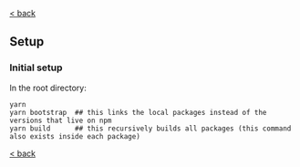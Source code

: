 [< back](https://github.com/osmosis-labs/telescope/blob/main/docs/README.md)

## Setup

### Initial setup

In the root directory:

```
yarn 
yarn bootstrap  ## this links the local packages instead of the versions that live on npm
yarn build      ## this recursively builds all packages (this command also exists inside each package)
```

[< back](https://github.com/osmosis-labs/telescope/blob/main/docs/README.md)
